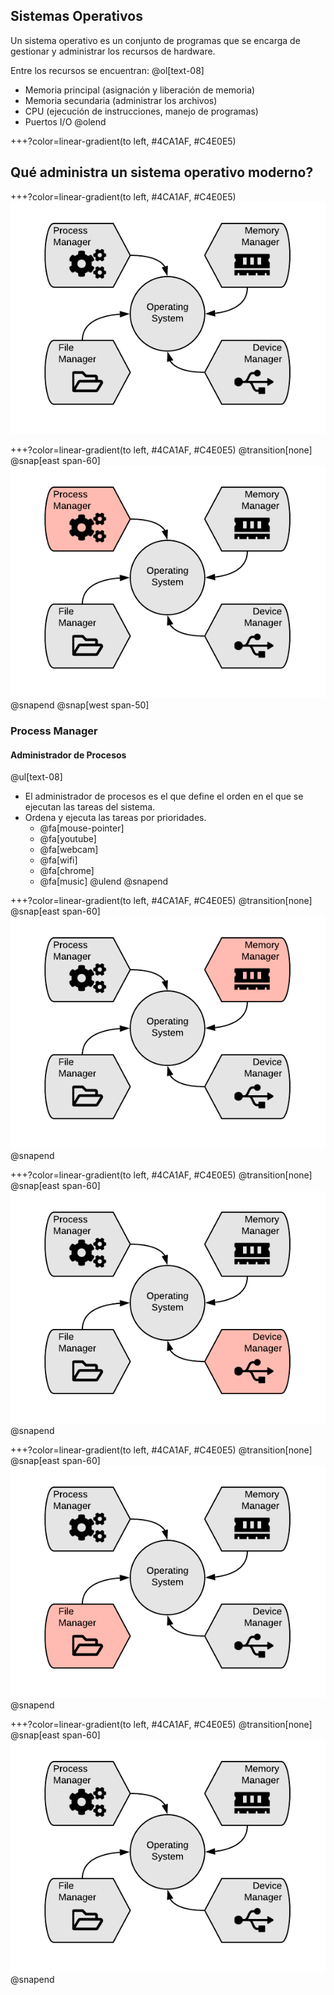 ## Sistemas Operativos
Un sistema operativo es un conjunto de programas que se encarga de gestionar y administrar los recursos de hardware.

Entre los recursos se encuentran:
@ol[text-08]
* Memoria principal (asignación y liberación de memoria)
* Memoria secundaria (administrar los archivos)
* CPU (ejecución de instrucciones, manejo de programas)
* Puertos I/O
@olend

+++?color=linear-gradient(to left, #4CA1AF, #C4E0E5)
## Qué administra un sistema operativo moderno?

+++?color=linear-gradient(to left, #4CA1AF, #C4E0E5)
![](assets/img/OS_AllManagers.png)

+++?color=linear-gradient(to left, #4CA1AF, #C4E0E5)
@transition[none]
@snap[east span-60]
![](assets/img/OS_ProcessManager.png)
@snapend
@snap[west span-50]
### Process Manager
#### Administrador de Procesos
@ul[text-08]
* El administrador de procesos es el que define el orden en el que se ejecutan las tareas del sistema.
* Ordena y ejecuta las tareas por prioridades.
    * @fa[mouse-pointer]
    * @fa[youtube]
    * @fa[webcam]
    * @fa[wifi]
    * @fa[chrome]
    * @fa[music] 
@ulend
@snapend

+++?color=linear-gradient(to left, #4CA1AF, #C4E0E5)
@transition[none]
@snap[east span-60]
![](assets/img/OS_MemoryManager.png)
@snapend

+++?color=linear-gradient(to left, #4CA1AF, #C4E0E5)
@transition[none]
@snap[east span-60]
![](assets/img/OS_DeviceManager.png)
@snapend

+++?color=linear-gradient(to left, #4CA1AF, #C4E0E5)
@transition[none]
@snap[east span-60]
![](assets/img/OS_FileManager.png)
@snapend

+++?color=linear-gradient(to left, #4CA1AF, #C4E0E5)
@transition[none]
@snap[east span-60]
![](assets/img/OS_AllManagers.png)
@snapend